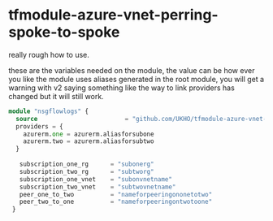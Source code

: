 # tfmodule-azure-vnet-perring-spoke-to-spoke

really rough how to use.

these are the variables needed on the module, the value can be how ever you like the module uses aliases generated in the root module, you will get a warning with v2 saying something like the way to link providers has changed but it will still work.

```terraform
module "nsgflowlogs" {
  source                        = "github.com/UKHO/tfmodule-azure-vnet-peering-spoke-to-spoke?ref=0.2.0"
  providers = {
    azurerm.one = azurerm.aliasforsubone
    azurerm.two = azurerm.aliasforsubtwo
  }
   
   subscription_one_rg      = "subonerg"
   subscription_two_rg      = "subtworg"
   subscription_one_vnet    = "subonvnetname"
   subscription_two_vnet    = "subtwovnetname"
   peer_one_to_two          = "nameforpeeringononetotwo"
   peer_two_to_one          = "nameforpeeringontwotoone"
 }
```
